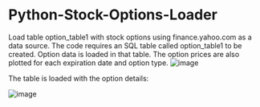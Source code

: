 # Python-Stock-Options-Loader
Load table option_table1 with stock options using finance.yahoo.com as a data source.
The code requires an SQL table called option_table1 to be created. Option data is loaded in that table.
The option prices are also plotted for each expiration date and option type.
![image](https://user-images.githubusercontent.com/78446548/106661868-04871100-65a2-11eb-83fc-ecf50ae69e50.png)

The table is loaded with the option details:

![image](https://user-images.githubusercontent.com/78446548/106670773-c394f980-65ad-11eb-870d-531f74ef1ad3.png)
